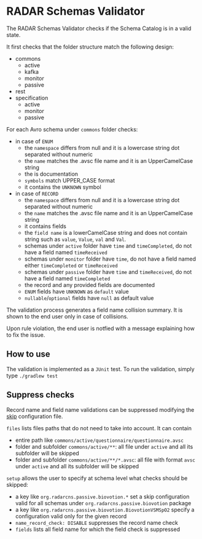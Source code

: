 # RADAR Schemas Validator

The RADAR Schemas Validator checks if the Schema Catalog is in a valid state.

It first checks that the folder structure match the following design:
- commons
  * active
  * kafka
  * monitor
  * passive
- rest
- specification
  * active
  * monitor
  * passive
  
For each Avro schema under `commons` folder checks:
- in case of `ENUM`
  * the `namespace` differs from null and it is a lowercase string dot separated without numeric
  * the `name` matches the .avsc file name and it is an UpperCamelCase string
  * the is documentation
  * `symbols` match UPPER_CASE format
  * it contains the `UNKNOWN` symbol 
- in case of `RECORD`
  * the `namespace` differs from null and it is a lowercase string dot separated without numeric
  * the `name` matches the .avsc file name and it is an UpperCamelCase string
  * it contains fields
  * the `field name` is a lowerCamelCase string and does not contain string such as `value`, `Value`, `val` and `Val`.
  * schemas under `active` folder have `time` and `timeCompleted`, do not have a field named `timeReceived`
  * schemas under `monitor` folder have `time`, do not have a field named either `timeCompleted` or `timeReceived`
  * schemas under `passive` folder have `time` and `timeReceived`, do not have a field named `timeCompleted`
  * the record and any provided fields are documented
  * `ENUM` fields have `UNKNOWN` as `default` value
  * `nullable`/`optional` fields have `null` as default value 
  
The validation process generates a field name collision summary. It is shown to the end user only in case of collisions.

Upon rule violation, the end user is notfied with a message explaining how to fix the issue.

## How to use

The validation is implemented as a `JUnit` test. To run the validation, simply type `./gradlew test`

## Suppress checks

Record name and field name validations can be suppressed modifying the [skip](src/test/resources/skip.yml) configuration file.

`files` lists files paths that do not need to take into account. It can contain
- entire path like `commons/active/questionnaire/questionnaire.avsc`
- folder and subfolder `commons/active/**`: all file under `active` and all its subfolder will be skipped
- folder and subfolder `commons/active/**/*.avsc`: all file with format `avsc` under `active` and all its subfolder will be skipped

`setup` allows the user to specify at schema level what checks should be skipped:
- a key like `org.radarcns.passive.biovotion.*` set a skip configuration valid for all schemas under `org.radarcns.passive.biovotion` package
- a key like `org.radarcns.passive.biovotion.BiovotionVSMSpO2` specify a configuration valid only for the given record
- `name_record_check: DISABLE` suppresses the record name check
- `fields` lists all field name for which the field check is suppressed

